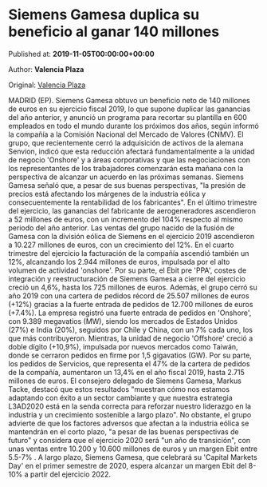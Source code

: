 
# Siemens Gamesa duplica su beneficio al ganar 140 millones

Published at: **2019-11-05T00:00:00+00:00**

Author: **Valencia Plaza**

Original: [Valencia Plaza](https://valenciaplaza.com/siemens-gamesa-duplica-su-beneficio-al-ganar-140-millones)

MADRID (EP). Siemens Gamesa obtuvo un beneficio neto de 140 millones de euros en su ejercicio fiscal 2019, lo que supone duplicar las ganancias del año anterior, y anunció un programa para recortar su plantilla en 600 empleados en todo el mundo durante los próximos dos años, según informó la compañía a la Comisión Nacional del Mercado de Valores (CNMV).
El grupo, que recientemente cerró la adquisición de activos de la alemana Senvion, indicó que esta reducción afectará fundamentalmente a la unidad de negocio 'Onshore' y a áreas corporativas y que las negociaciones con los representantes de los trabajadores comenzarán esta mañana con la perspectiva de alcanzar un acuerdo en las próximas semanas. Siemens Gamesa señaló que, a pesar de sus buenas perspectivas, "la presión de precios está afectando los márgenes de la industria eólica y consecuentemente la rentabilidad de los fabricantes".
En el último trimestre del ejercicio, las ganancias del fabricante de aerogeneradores ascendieron a 52 millones de euros, con un incremento del 104% respecto al mismo periodo del año anterior. Las ventas del grupo nacido de la fusión de Gamesa con la división eólica de Siemens en el ejercicio 2019 ascendieron a 10.227 millones de euros, con un crecimiento del 12%.
En el cuarto trimestre del ejercicio la facturación de la compañía ascendió también un 12%, alcanzando los 2.944 millones de euros, impulsada por el alto volumen de actividad 'onshore'. Por su parte, el Ebit pre 'PPA', costes de integración y reestructuración de Siemens Gamesa a cierre del ejercicio creció un 4,6%, hasta los 725 millones de euros.
Además, el grupo cerró su año 2019 con una cartera de pedidos récord de 25.507 millones de euros (+12%) gracias a la fuerte entrada de pedidos de 12.700 millones de euros (+7.4%). La empresa registró una fuerte entrada de pedidos en 'Onshore', con 9.389 megavatios (MW), siendo los mercados de Estados Unidos (27%) e India (20%), seguidos por Chile y China, con un 7% cada uno, los que más contribuyeron.
Mientras, la unidad de negocio 'Offshore' creció a doble dígito (+10,9%), impulsada por nuevos mercados como Taiwán, donde se cerraron pedidos en firme por 1,5 gigavatios (GW). Por su parte, los pedidos de Servicios, que representa el 47% de la cartera de pedidos de la compañía, aumentaron un 13,4% en el año fiscal 2019, hasta 2.715 millones de euros.
El consejero delegado de Siemens Gamesa, Markus Tacke, destacó que estos resultados "muestran cómo nos estamos adaptando con éxito a un sector cambiante y que nuestra estrategia L3AD2020 está en la senda correcta para reforzar nuestro liderazgo en la industria y un crecimiento sostenible a largo plazo".
No obstante, el grupo advierte de que los factores adversos que afectan a la industria eólica se mantendrán en el corto plazo, "a pesar de las buenas perspectivas de futuro" y considera que el ejercicio 2020 será "un año de transición", con unas ventas entre 10.200 y 10.600 millones de euros y un margen Ebit entre 5.5-7% . A largo plazo, Siemens Gamesa, que celebrará su 'Capital Markets Day' en el primer semestre de 2020, espera alcanzar un margen Ebit del 8-10% a partir del ejercicio 2022.
